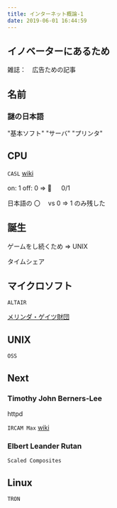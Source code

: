 ```yaml
---
title: インターネット概論-1
date: 2019-06-01 16:44:59
---
```


## イノベーターにあるため

雑誌：　広告ための記事

## 名前

### 謎の日本語

"基本ソフト"
"サーバ"
"プリンタ"

## CPU

`CASL` [wiki](https://ja.wikipedia.org/wiki/CASL)

on: 1 off: 0 => 🔌 　 0/1

日本語の 〇　 vs 0 => 1 のみ残した

## 誕生

ゲームをし続くため => UNIX

タイムシェア

## マイクロソフト

`ALTAIR`

[メリンダ・ゲイツ財団](https://zh.wikipedia.org/wiki/%E6%AF%94%E5%B0%94%E5%8F%8A%E6%A2%85%E7%90%B3%E8%BE%BE%C2%B7%E7%9B%96%E8%8C%A8%E5%9F%BA%E9%87%91%E4%BC%9A)

## UNIX

`OSS`

## Next

### Timothy John Berners-Lee

httpd

`IRCAM Max` [wiki](<https://en.wikipedia.org/wiki/Max_(software)>)

### Elbert Leander Rutan

`Scaled Composites`

## Linux

`TRON`
